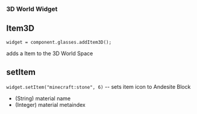 ### 3D World Widget
## Item3D
`widget = component.glasses.addItem3D();`

adds a Item to the 3D World Space

## setItem
`widget.setItem("minecraft:stone", 6)` -- sets item icon to Andesite Block
* (String) material name
* (Integer) material metaindex


